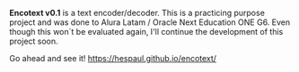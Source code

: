 **Encotext v0.1**
 is a text encoder/decoder.
This is a practicing purpose project and was done to Alura Latam / Oracle Next Education ONE G6.
Even though this won´t be evaluated again, I'll continue the development of this project soon.

Go ahead and see it! https://hespaul.github.io/encotext/
